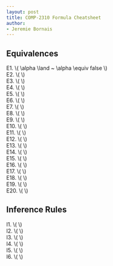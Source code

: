 ```yaml
---
layout: post
title: COMP-2310 Formula Cheatsheet
author:
- Jeremie Bornais
---
```


## Equivalences

E1. \\( \alpha \land ~ \alpha \equiv false \\)  
E2. \\(  \\)  
E3. \\(  \\)  
E4. \\(  \\)  
E5. \\(  \\)  
E6. \\(  \\)  
E7. \\(  \\)  
E8. \\(  \\)  
E9. \\(  \\)  
E10. \\(  \\)  
E11. \\(  \\)  
E12. \\(  \\)  
E13. \\(  \\)  
E14. \\(  \\)  
E15. \\(  \\)  
E16. \\(  \\)  
E17. \\(  \\)  
E18. \\(  \\)  
E19. \\(  \\)  
E20. \\(  \\)  

## Inference Rules

I1. \\(  \\)  
I2. \\(  \\)  
I3. \\(  \\)  
I4. \\(  \\)  
I5. \\(  \\)  
I6. \\(  \\)  
